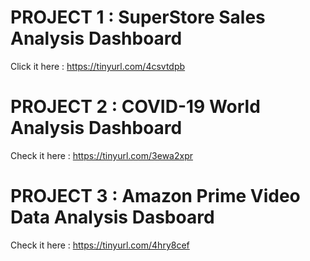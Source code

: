 # PROJECT 1 : SuperStore Sales Analysis Dashboard
Click it here : https://tinyurl.com/4csvtdpb

# PROJECT 2 : COVID-19 World Analysis Dashboard
Check it here : https://tinyurl.com/3ewa2xpr

# PROJECT 3 : Amazon Prime Video Data Analysis Dasboard
Check it here : https://tinyurl.com/4hry8cef
